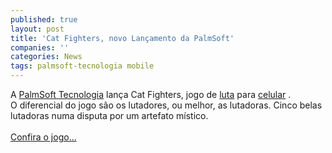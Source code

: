 ```yaml
---
published: true
layout: post
title: 'Cat Fighters, novo Lançamento da PalmSoft'
companies: ''
categories: News
tags: palmsoft-tecnologia mobile
---
```

A <a href="{{ site.baseurl }}/index.php?p=cl&amp;t=19&amp;idd=38">PalmSoft Tecnologia</a>
 lan&ccedil;a Cat Fighters, jogo de <a href="{{ site.baseurl }}/index.php?p=cl&amp;t=19&amp;idc=21">luta</a>
 para <a href="{{ site.baseurl }}/index.php?p=cl&amp;t=19&amp;idp=2">celular</a>
.<br />O diferencial do jogo s&atilde;o os lutadores, ou melhor, as lutadoras. Cinco belas lutadoras numa disputa por um artefato m&iacute;stico.<br /><br /><a href="{{ site.baseurl }}/index.php?p=c&amp;id=460">Confira o jogo...</a>

